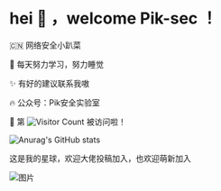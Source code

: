 # hei :tada: ，welcome Pik-sec ！

 🇨🇳 网络安全小趴菜

 :rocket: 每天努力学习，努力睡觉

:sparkles: 有好的建议联系我嗷

:fire: 公众号：Pik安全实验室 

🥳 第 ![Visitor Count](https://profile-counter.glitch.me/Pik-sec/count.svg) 被访问啦！

![Anurag's GitHub stats](https://github-readme-stats.vercel.app/api?username=Pik-sec&show_icons=true&theme=radical&hide=prs,issues,contribs)

这是我的星球，欢迎大佬投稿加入，也欢迎萌新加入

![图片](https://user-images.githubusercontent.com/75553451/200371913-33a44f4d-16b9-467a-af1c-159c3df1bb0f.png)
